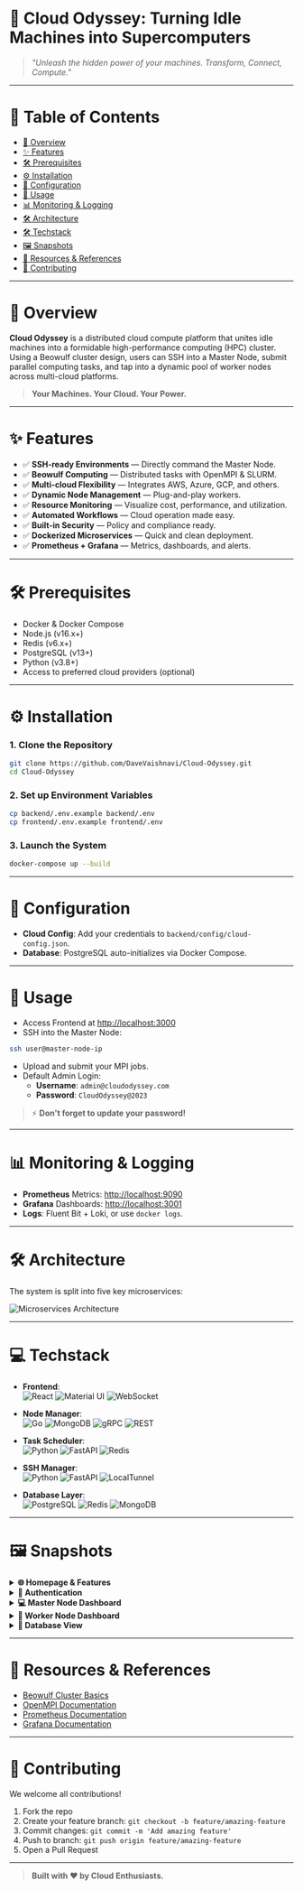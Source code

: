 # 🌌 **Cloud Odyssey: Turning Idle Machines into Supercomputers**

> _"Unleash the hidden power of your machines. Transform, Connect, Compute."_

---

# 📅 Table of Contents

- [🌌 Overview](#-overview)
- [✨ Features](#-features)
- [🛠️ Prerequisites](#-prerequisites)
- [⚙️ Installation](#-installation)
- [🧹 Configuration](#-configuration)
- [🚀 Usage](#-usage)
- [📊 Monitoring & Logging](#-monitoring--logging)
- [🛠️ Architecture](#-architecture)
- [🛠️ Techstack](#-techstack)
- [🖼️ Snapshots](#-snapshots)
- [📘️ Resources & References](#-resources--references)
- [🤝 Contributing](#-contributing)

---

# 🌌 Overview

**Cloud Odyssey** is a distributed cloud compute platform that unites idle machines into a formidable high-performance computing (HPC) cluster. Using a Beowulf cluster design, users can SSH into a Master Node, submit parallel computing tasks, and tap into a dynamic pool of worker nodes across multi-cloud platforms.

> **Your Machines. Your Cloud. Your Power.**

---

# ✨ Features

- ✅ **SSH-ready Environments** — Directly command the Master Node.
- ✅ **Beowulf Computing** — Distributed tasks with OpenMPI & SLURM.
- ✅ **Multi-cloud Flexibility** — Integrates AWS, Azure, GCP, and others.
- ✅ **Dynamic Node Management** — Plug-and-play workers.
- ✅ **Resource Monitoring** — Visualize cost, performance, and utilization.
- ✅ **Automated Workflows** — Cloud operation made easy.
- ✅ **Built-in Security** — Policy and compliance ready.
- ✅ **Dockerized Microservices** — Quick and clean deployment.
- ✅ **Prometheus + Grafana** — Metrics, dashboards, and alerts.

---

# 🛠️ Prerequisites

- Docker & Docker Compose
- Node.js (v16.x+)
- Redis (v6.x+)
- PostgreSQL (v13+)
- Python (v3.8+)
- Access to preferred cloud providers (optional)

---

# ⚙️ Installation

### 1. Clone the Repository

```bash
git clone https://github.com/DaveVaishnavi/Cloud-Odyssey.git
cd Cloud-Odyssey
```

### 2. Set up Environment Variables

```bash
cp backend/.env.example backend/.env
cp frontend/.env.example frontend/.env
```

### 3. Launch the System

```bash
docker-compose up --build
```

---

# 🧹 Configuration

- **Cloud Config**: Add your credentials to `backend/config/cloud-config.json`.
- **Database**: PostgreSQL auto-initializes via Docker Compose.

---

# 🚀 Usage

- Access Frontend at [http://localhost:3000](http://localhost:3000)
- SSH into the Master Node:

```bash
ssh user@master-node-ip
```

- Upload and submit your MPI jobs.
- Default Admin Login:
  - **Username**: `admin@cloudodyssey.com`
  - **Password**: `CloudOdyssey@2023`

> ⚡ **Don't forget to update your password!**

---

# 📊 Monitoring & Logging

- **Prometheus** Metrics: [http://localhost:9090](http://localhost:9090)
- **Grafana** Dashboards: [http://localhost:3001](http://localhost:3001)
- **Logs**: Fluent Bit + Loki, or use `docker logs`.

---

# 🛠️ Architecture

The system is split into five key microservices:

![Microservices Architecture](https://github.com/user-attachments/assets/11cc80e0-a360-41e7-92d4-26dd3b139d7b)

---

# 💻 Techstack

- **Frontend**:  
  ![React](https://img.shields.io/badge/React-61DAFB?style=for-the-badge&logo=react&logoColor=black) 
  ![Material UI](https://img.shields.io/badge/Material--UI-0081CB?style=for-the-badge&logo=mui&logoColor=white) 
  ![WebSocket](https://img.shields.io/badge/WebSocket-3A3A3A?style=for-the-badge&logo=websocket&logoColor=white)

- **Node Manager**:  
  ![Go](https://img.shields.io/badge/Go-00ADD8?style=for-the-badge&logo=go&logoColor=white) 
  ![MongoDB](https://img.shields.io/badge/MongoDB-4EA94B?style=for-the-badge&logo=mongodb&logoColor=white) 
  ![gRPC](https://img.shields.io/badge/gRPC-4285F4?style=for-the-badge&logo=grpc&logoColor=white) 
  ![REST](https://img.shields.io/badge/REST-02569B?style=for-the-badge&logo=rest&logoColor=white)

- **Task Scheduler**:  
  ![Python](https://img.shields.io/badge/Python-3776AB?style=for-the-badge&logo=python&logoColor=white) 
  ![FastAPI](https://img.shields.io/badge/FastAPI-009688?style=for-the-badge&logo=fastapi&logoColor=white) 
  ![Redis](https://img.shields.io/badge/Redis-DC382D?style=for-the-badge&logo=redis&logoColor=white)

- **SSH Manager**:  
  ![Python](https://img.shields.io/badge/Python-3776AB?style=for-the-badge&logo=python&logoColor=white) 
  ![FastAPI](https://img.shields.io/badge/FastAPI-009688?style=for-the-badge&logo=fastapi&logoColor=white) 
  ![LocalTunnel](https://img.shields.io/badge/LocalTunnel-000000?style=for-the-badge&logo=localtunnel&logoColor=white)

- **Database Layer**:  
  ![PostgreSQL](https://img.shields.io/badge/PostgreSQL-336791?style=for-the-badge&logo=postgresql&logoColor=white) 
  ![Redis](https://img.shields.io/badge/Redis-DC382D?style=for-the-badge&logo=redis&logoColor=white) 
  ![MongoDB](https://img.shields.io/badge/MongoDB-4EA94B?style=for-the-badge&logo=mongodb&logoColor=white)


---

# 🖼️ Snapshots

<details>
  <summary><strong>🌐 Homepage & Features</strong></summary>

- Homepage
  
  ![Homepage](https://github.com/user-attachments/assets/e7009889-169d-448c-9e48-72232f55fe52)

- USPs
  
  ![Our USPs](https://github.com/user-attachments/assets/0724a052-e728-4bc2-a8df-925f5c57fe70)

- Key Features
  
  ![Key Features](https://github.com/user-attachments/assets/e26042e1-1429-4849-8735-ca8b9d0042f0)

- Use Cases
  
  ![Use Cases](https://github.com/user-attachments/assets/f67cd4f5-0c4d-4625-b472-3fb680e2a3f5)


- Team Modal
  
  ![Team Modal](https://github.com/user-attachments/assets/fe35e0a3-64d4-4c04-8fd0-58312a15c5ca)
  

</details>

<details>
  <summary><strong>👤 Authentication</strong></summary>

- Register Page
  
  ![Register](https://github.com/user-attachments/assets/a309ee8e-eefd-4f50-9466-5ed77a2de96e)

- Login Page
  
  ![Login](https://github.com/user-attachments/assets/2bd584ff-b3d7-4dd1-b57a-c9766125bb23)

</details>

<details>
  <summary><strong>💻 Master Node Dashboard</strong></summary>

- System Metrics
  
  ![System Metrics](https://github.com/user-attachments/assets/48da9c83-21ae-4fcb-bab7-170c3ce7c237)

- Grafana Dashboard
  
  ![Grafana Dashboard](https://github.com/user-attachments/assets/8b2d487f-f264-474e-ae23-389081f80ddb)

- Worker Node Status
  
  ![Worker Node Status](https://github.com/user-attachments/assets/8700af03-481c-421e-b234-17e6442f5703)

- System Resource Utilization
  
  ![System Resource Utilization](https://github.com/user-attachments/assets/4f739c19-d05e-4f6f-a5c5-37b2ddf39bcd)

- Memory Usage
  
  ![Memory Usage](https://github.com/user-attachments/assets/c6ad623f-30f0-4e1e-856e-dfb6d1b5cc69)

- Job Status
  
  ![Job Status](https://github.com/user-attachments/assets/f631906c-0109-4213-9661-8c38113d4cda)

- Upload MPI File Modal
  
  ![Upload MPI File](https://github.com/user-attachments/assets/34fd62e1-455e-434c-b85a-dbb27787d626)

- Download Results Modal
  
  ![Download Results](https://github.com/user-attachments/assets/43c1b909-a93f-409e-b28d-9f3207427436)

</details>

<details>
  <summary><strong>🔧 Worker Node Dashboard</strong></summary>

- Worker System Metrics
  
  ![Worker System Metrics](https://github.com/user-attachments/assets/90cf3fcf-7b3d-4e17-9734-b7d44b8e86f2)

- Worker Grafana
  
  ![Worker Grafana](https://github.com/user-attachments/assets/1b9760fc-a615-4d9d-a3ea-470cbcfe71e8)

- Resource Allocation
  
  ![Resource Allocation](https://github.com/user-attachments/assets/f2460e91-332b-4b92-a1ca-c666723c2a9e)

- Earnings Overview
  
  ![Earnings Overview](https://github.com/user-attachments/assets/6f372c67-1a06-41f4-90e7-873067c3f4c3)

- CPU & Memory Trends
  
  ![CPU and Memory Usage](https://github.com/user-attachments/assets/a27aa7f7-f170-4e4e-be8d-7de3b307b872)

- System Info
  
  ![System Info](https://github.com/user-attachments/assets/62ffd2b2-2986-4498-aabc-5a3c2903a534)

- Recent Activity
  
  ![Recent Activity](https://github.com/user-attachments/assets/0873aa28-9c90-4f0a-a5b1-0af2d0c7b4ec)

- Threshold Settings
  
  ![Threshold Settings](https://github.com/user-attachments/assets/79ecafa5-33ec-449f-b8b0-2f110f2391b6)

- Sharing Resources
  
  ![Sharing Resources](https://github.com/user-attachments/assets/f0465e39-2ffb-4a71-88bc-8044980ddd2e)

</details>

<details>
  <summary><strong>📂 Database View</strong></summary>

- MongoDB Compass View

  ![MongoDB view](https://github.com/user-attachments/assets/138bb1a1-9afc-40f2-8b52-b6396dc86179)


</details>

---

# 📘️ Resources & References

- [Beowulf Cluster Basics](https://www.linux.com/training-tutorials/building-beowulf-cluster-just-13-steps/)
- [OpenMPI Documentation](https://www.open-mpi.org/faq/)
- [Prometheus Documentation](https://prometheus.io/docs/introduction/overview/)
- [Grafana Documentation](https://grafana.com/docs/)

---

# 🤝 Contributing

We welcome all contributions!

1. Fork the repo
2. Create your feature branch: `git checkout -b feature/amazing-feature`
3. Commit changes: `git commit -m 'Add amazing feature'`
4. Push to branch: `git push origin feature/amazing-feature`
5. Open a Pull Request

---

> **Built with ❤️ by Cloud Enthusiasts.**

